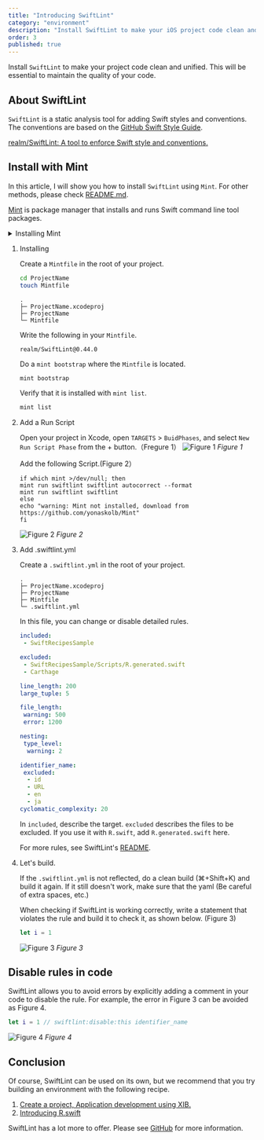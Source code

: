 ```yaml
---
title: "Introducing SwiftLint"
category: "environment"
description: "Install SwiftLint to make your iOS project code clean and unified. This will be essential to maintain the quality of your code."
order: 3
published: true
---
```


Install `SwiftLint` to make your project code clean and unified. This will be essential to maintain the quality of your code.

## About SwiftLint

`SwiftLint` is a static analysis tool for adding Swift styles and conventions. The conventions are based on the [GitHub Swift Style Guide](https://github.com/github/swift-style-guide).

[realm/SwiftLint: A tool to enforce Swift style and conventions.](https://github.com/realm/SwiftLint)

## Install with Mint

In this article, I will show you how to install `SwiftLint` using `Mint`. For other methods, please check [README.md](https://github.com/realm/SwiftLint#installation).

[Mint](https://github.com/yonaskolb/Mint) is package manager that installs and runs Swift command line tool packages.

<details><summary>Installing Mint</summary>

```bash
// Install Mint
$ brew install mint
// Check Version
$ mint version
```
</details>

1. Installing
   
    Create a `Mintfile` in the root of your project.
    ```bash
    cd ProjectName
    touch Mintfile
    ```

    ```
    .
    ├─ ProjectName.xcodeproj
    ├─ ProjectName
    └─ Mintfile
    ```

    Write the following in your `Mintfile`.

    ```
    realm/SwiftLint@0.44.0
    ```

    Do a `mint bootstrap` where the `Mintfile` is located.

    ```bash
    mint bootstrap
    ```

    Verify that it is installed with `mint list`.
    ```bash
    mint list
    ```


2. Add a Run Script
   
    Open your project in Xcode, open `TARGETS` > `BuidPhases`, and select `New Run Script Phase` from the + button.（Fregure 1）
    ![Figure 1](/assets/swiftlint/images/figure1.png)
    *Figure 1*

    Add the following Script.(Figure 2）
    ```shell
    if which mint >/dev/null; then
    mint run swiftlint swiftlint autocorrect --format
    mint run swiftlint swiftlint
    else
    echo "warning: Mint not installed, download from https://github.com/yonaskolb/Mint"
    fi
    ```

    ![Figure 2](/assets/swiftlint/images/figure2.png)
    *Figure 2*


3. Add .swiftlint.yml
   
   Create a `.swiftlint.yml` in the root of your project.
    ```
    .
    ├─ ProjectName.xcodeproj
    ├─ ProjectName
    ├─ Mintfile
    └─ .swiftlint.yml
    ```
    
    In this file, you can change or disable detailed rules.

    ```yaml
    included:
     - SwiftRecipesSample

    excluded:
     - SwiftRecipesSample/Scripts/R.generated.swift
     - Carthage

    line_length: 200
    large_tuple: 5

    file_length:
     warning: 500
     error: 1200

    nesting:
     type_level:
      warning: 2

    identifier_name:
     excluded:
      - id
      - URL
      - en
      - ja
    cyclomatic_complexity: 20
    ```

    In `included`, describe the target.
    `excluded` describes the files to be excluded. If you use it with `R.swift`, add `R.generated.swift` here.

    For more rules, see SwiftLint's [README](https://github.com/realm/SwiftLint#configuration).


4. Let's build.
   
   If the `.swiftlint.yml` is not reflected, do a clean build (⌘+Shift+K) and build it again. If it still doesn't work, make sure that the yaml (Be careful of extra spaces, etc.)

   When checking if SwiftLint is working correctly, write a statement that violates the rule and build it to check it, as shown below. (Figure 3)

    ```swift
    let i = 1
    ```

    ![Figure 3](/assets/swiftlint/images/figure3.png)
    *Figure 3*


## Disable rules in code

SwiftLint allows you to avoid errors by explicitly adding a comment in your code to disable the rule.
For example, the error in Figure 3 can be avoided as Figure 4.

```swift
let i = 1 // swiftlint:disable:this identifier_name
```
![Figure 4](/assets/swiftlint/images/figure4.png)
*Figure 4*

## Conclusion

Of course, SwiftLint can be used on its own, but we recommend that you try building an environment with the following recipe.

1. [Create a project, Application development using XIB.](https://swift-recipes.doshcook.com/recipes/create-project)
2. [Introducing R.swift](https://swift-recipes.doshcook.com/recipes/rswift)

SwiftLint has a lot more to offer. Please see [GitHub](https://github.com/realm/SwiftLint) for more information.